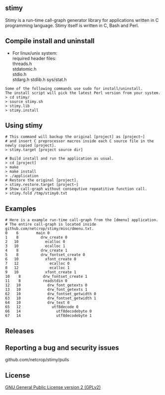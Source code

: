 ## stimy
Stimy is a run-time call-graph generator library for applications written in C programming language.
Stimy itself is written in C, Bash and Perl.
## Compile install and uninstall
* For linux/unix system:  
required header files:  
threads.h  
stdatomic.h  
stdio.h  
stdarg.h
stdlib.h
sys/stat.h
```
Some of the following commands use sudo for install/uninstall.
The install script will pick the latest Perl version from your system.
> cd stimy/
> source stimy.sh
> stimy.lib
> stimy.install
```
## Using stimy
```
# This command will backup the original [project] as [project~]
# and insert C preprocessor macros inside each C source file in the newly copied [project].
> stimy.target [project source dir]

# Build install and run the application as usual.
> cd [project]
> make
> make install
> ./application
# Restore the original [project].
> stimy.restore.target [project~]
# Show call-graph without consequtive repeatitive function call.
> stimy.fold /tmp/stimy0.txt
```
## Examples
```
# Here is a example run-time call-graph from the [dmenu] application.
# The entire call-graph is located inside github.com/netcrop/stimy/misc/dmenu.txt.
0    6        main 0
1    8          drw_create 0
2   10            ecalloc 0
3   10            ecalloc 1
4    8          drw_create 1
5    8          drw_fontset_create 0
6   10            xfont_create 0
7   12              ecalloc 0
8   12              ecalloc 1
9   10            xfont_create 1
10    8          drw_fontset_create 1
11    8          readstdin 0
12   10            drw_font_getexts 0
13   10            drw_font_getexts 1
62   10            drw_fontset_getwidth 0
63   10            drw_fontset_getwidth 1
64   10            drw_text 0
65   12              utf8decode 0
66   14                utf8decodebyte 0
67   14                utf8decodebyte 1
```
## Releases

## Reporting a bug and security issues

github.com/netcrop/stimy/pulls

## License

[GNU General Public License version 2 (GPLv2)](https://raw.githubusercontent.com/netcrop/lwrap/beta/LICENSE)
      
